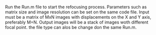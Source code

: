 Run the Run.m file to start the refocusing process. Parameters such as matrix size and image resolution can be set on the same code file. Input must be a matrix of MxN images with displacements on the X and Y axis, preferably M=N.
Output images will be a stack of images woth different focal point. the file type can alos be change don the same Run.m.
